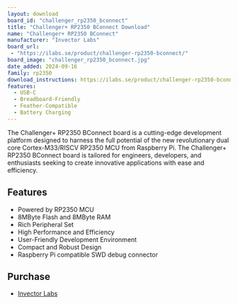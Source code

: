 ```yaml
---
layout: download
board_id: "challenger_rp2350_bconnect"
title: "Challenger+ RP2350 BConnect Download"
name: "Challenger+ RP2350 BConnect"
manufacturer: "Invector Labs"
board_url:
 - "https://ilabs.se/product/challenger-rp2350-bconnect/"
board_image: "challenger_rp2350_bconnect.jpg"
date_added: 2024-09-16
family: rp2350
download_instructions: https://ilabs.se/product/challenger-rp2350-bconnect/#tab-getting-started
features:
  - USB-C
  - Breadboard-Friendly
  - Feather-Compatible
  - Battery Charging
---
```


The Challenger+ RP2350 BConnect board is a cutting-edge development platform designed to harness the full potential of the new revolutionary dual core Cortex-M33/RISCV RP2350 MCU from Raspberry Pi. The Challenger+ RP2350 BConnect board is tailored for engineers, developers, and enthusiasts seeking to create innovative applications with ease and efficiency.

## Features

- Powered by RP2350 MCU
- 8MByte Flash and 8MByte RAM
- Rich Peripheral Set
- High Performance and Efficiency
- User-Friendly Development Environment
- Compact and Robust Design
- Raspberry Pi compatible SWD debug connector

## Purchase

* [Invector Labs](https://ilabs.se/product/challenger-rp2350-bconnect/)
